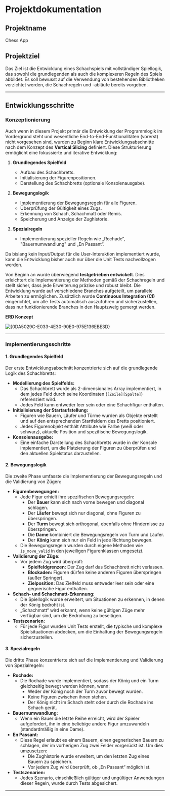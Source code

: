 # Projektdokumentation

## Projektname
Chess App

## Projektziel
Das Ziel ist die Entwicklung eines Schachspiels mit vollständiger Spiellogik, das sowohl die grundlegenden als auch die komplexeren Regeln des Spiels abbildet. Es soll bewusst auf die Verwendung von bestehenden Bibliotheken verzichtet werden, die Schachregeln und -abläufe bereits vorgeben.

---

## Entwicklungsschritte

### Konzeptionierung 
Auch wenn in diesem Projekt primär die Entwicklung der Programmlogik im Vordergrund steht und wesentliche End-to-End-Funktionalitäten (vorerst) nicht vorgesehen sind, wurden zu Beginn klare Entwicklungsabschnitte nach dem Konzept des **Vertical Slicing** definiert. Diese Strukturierung ermöglicht eine fokussierte und iterative Entwicklung:

1. **Grundlegendes Spielfeld**
    - Aufbau des Schachbretts.
    - Initialisierung der Figurenpositionen.
    - Darstellung des Schachbretts (optionale Konsolenausgabe).

2. **Bewegungslogik**
    - Implementierung der Bewegungsregeln für alle Figuren.
    - Überprüfung der Gültigkeit eines Zugs.
    - Erkennung von Schach, Schachmatt oder Remis.
    - Speicherung und Anzeige der Zughistorie.

3. **Spezialregeln**
    - Implementierung spezieller Regeln wie „Rochade“, "Bauernumwandlung" und „En Passant“.

Da bislang kein Input/Output für die User-Interaktion implementiert wurde, kann die Entwicklung bisher auch nur über die Unit Tests nachvollzogen werden.

Von Beginn an wurde überwiegend **testgetrieben entwickelt**. Dies erleichtert die Implementierung der Methoden gemäß der Schachregeln und stellt sicher, dass jede Erweiterung präzise und robust bleibt. Die Entwicklung wurde auf verschiedene Branches aufgeteilt, um parallele Arbeiten zu ermöglichen. Zusätzlich wurde **Continuous Integration (CI)** eingerichtet, um alle Tests automatisch auszuführen und sicherzustellen, dass nur funktionierende Branches in den Hauptzweig gemergt werden.

**ERD Konzept**

![{0DA5029C-E033-4E30-90E0-975E136EBE3D}](https://github.com/user-attachments/assets/c3316a1d-befe-4233-bc3b-a5b2a3787108)

---

### Implementierungsschritte

#### **1. Grundlegendes Spielfeld**
Der erste Entwicklungsabschnitt konzentrierte sich auf die grundlegende Logik des Schachbretts:
- **Modellierung des Spielfelds:** 
    - Das Schachbrett wurde als 2-dimensionales Array implementiert, in dem jedes Feld durch seine Koordinaten (`[Zeile][Spalte]`) referenziert wird.
    - Jedes Feld kann entweder leer sein oder eine Schachfigur enthalten.
- **Initialisierung der Startaufstellung:**
    - Figuren wie Bauern, Läufer und Türme wurden als Objekte erstellt und auf den entsprechenden Startfeldern des Bretts positioniert.
    - Jedes Figurenobjekt enthält Attribute wie Farbe (weiß oder schwarz), aktuelle Position und spezifische Bewegungslogik.
- **Konsolenausgabe:**
    - Eine einfache Darstellung des Schachbretts wurde in der Konsole implementiert, um die Platzierung der Figuren zu überprüfen und den aktuellen Spielstatus darzustellen.

#### **2. Bewegungslogik**
Die zweite Phase umfasste die Implementierung der Bewegungsregeln und die Validierung von Zügen:
- **Figurenbewegungen:**
    - Jede Figur erhielt ihre spezifischen Bewegungsregeln:
        - Der **Bauer** kann sich nach vorne bewegen und diagonal schlagen.
        - Der **Läufer** bewegt sich nur diagonal, ohne Figuren zu überspringen.
        - Der **Turm** bewegt sich orthogonal, ebenfalls ohne Hindernisse zu überspringen.
        - Die **Dame** kombiniert die Bewegungsregeln von Turm und Läufer.
        - Der **König** kann sich nur ein Feld in jede Richtung bewegen.
    - Die Bewegungsregeln wurden durch eigene Methoden wie `is_move_valid` in den jeweiligen Figurenklassen umgesetzt.
- **Validierung der Züge:**
    - Vor jedem Zug wird überprüft:
        - **Spielfeldgrenzen:** Der Zug darf das Schachbrett nicht verlassen.
        - **Blockaden:** Figuren dürfen keine anderen Figuren überspringen (außer Springer).
        - **Zielposition:** Das Zielfeld muss entweder leer sein oder eine gegnerische Figur enthalten.
- **Schach- und Schachmatt-Erkennung:**
    - Die Spiellogik wurde erweitert, um Situationen zu erkennen, in denen der König bedroht ist.
    - „Schachmatt“ wird erkannt, wenn keine gültigen Züge mehr verfügbar sind, um die Bedrohung zu beseitigen.
- **Testszenarien:**
    - Für jede Figur wurden Unit Tests erstellt, die typische und komplexe Spielsituationen abdecken, um die Einhaltung der Bewegungsregeln sicherzustellen.

#### **3. Spezialregeln**
Die dritte Phase konzentrierte sich auf die Implementierung und Validierung von Spezialregeln:
- **Rochade:**
    - Die Rochade wurde implementiert, sodass der König und ein Turm gleichzeitig bewegt werden können, wenn:
        - Weder der König noch der Turm zuvor bewegt wurden.
        - Keine Figuren zwischen ihnen stehen.
        - Der König nicht im Schach steht oder durch die Rochade ins Schach gerät.
- **Bauernumwandlung:**
    - Wenn ein Bauer die letzte Reihe erreicht, wird der Spieler aufgefordert, ihn in eine beliebige andere Figur umzuwandeln (standardmäßig in eine Dame).
- **En Passant:**
    - Diese Regel erlaubt es einem Bauern, einen gegnerischen Bauern zu schlagen, der im vorherigen Zug zwei Felder vorgerückt ist. Um dies umzusetzen:
        - Die Zughistorie wurde erweitert, um den letzten Zug eines Bauern zu speichern.
        - Vor jedem Zug wird überprüft, ob „En Passant“ möglich ist.
- **Testszenarien:**
    - Jedes Szenario, einschließlich gültiger und ungültiger Anwendungen dieser Regeln, wurde durch Tests abgesichert.

---

